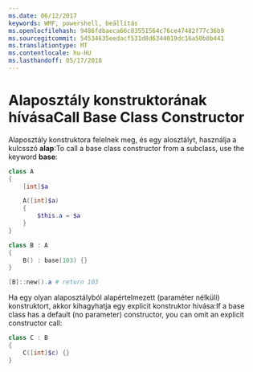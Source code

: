 ```yaml
---
ms.date: 06/12/2017
keywords: WMF, powershell, beállítás
ms.openlocfilehash: 9486fdbaeca66c83551564c76ce47482f77c36b9
ms.sourcegitcommit: 54534635eedacf531d8d6344019dc16a50b8b441
ms.translationtype: MT
ms.contentlocale: hu-HU
ms.lasthandoff: 05/17/2018
---
```

# <a name="call-base-class-constructor"></a><span data-ttu-id="36cd0-102">Alaposztály konstruktorának hívása</span><span class="sxs-lookup"><span data-stu-id="36cd0-102">Call Base Class Constructor</span></span>

<span data-ttu-id="36cd0-103">Alaposztály konstruktora felelnek meg, és egy alosztályt, használja a kulcsszó **alap**:</span><span class="sxs-lookup"><span data-stu-id="36cd0-103">To call a base class constructor from a subclass, use the keyword **base**:</span></span>

```powershell
class A
{
    [int]$a

    A([int]$a)
    {
        $this.a = $a
    }
}

class B : A
{
    B() : base(103) {}
}

[B]::new().a # return 103
```

<span data-ttu-id="36cd0-104">Ha egy olyan alaposztályból alapértelmezett (paraméter nélküli) konstruktort, akkor kihagyhatja egy explicit konstruktor hívása:</span><span class="sxs-lookup"><span data-stu-id="36cd0-104">If a base class has a default (no parameter) constructor, you can omit an explicit constructor call:</span></span>

```powershell
class C : B
{
    C([int]$c) {}
}
```
